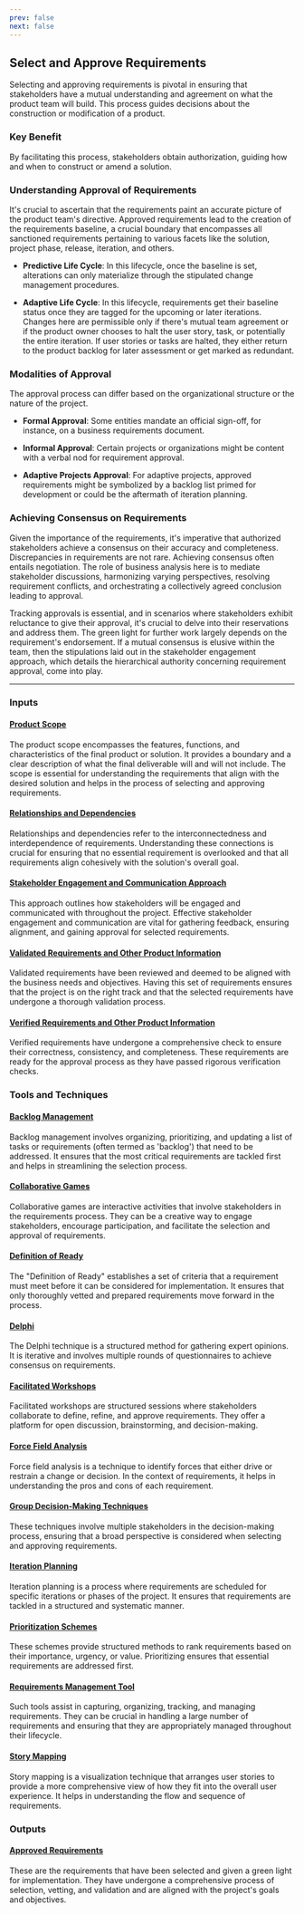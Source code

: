 ```yaml
---
prev: false
next: false
---
```


## Select and Approve Requirements

Selecting and approving requirements is pivotal in ensuring that stakeholders have a mutual understanding and agreement on what the product team will build. This process guides decisions about the construction or modification of a product.

### Key Benefit

By facilitating this process, stakeholders obtain authorization, guiding how and when to construct or amend a solution.

### Understanding Approval of Requirements

It's crucial to ascertain that the requirements paint an accurate picture of the product team's directive. Approved requirements lead to the creation of the requirements baseline, a crucial boundary that encompasses all sanctioned requirements pertaining to various facets like the solution, project phase, release, iteration, and others.

- **Predictive Life Cycle**: In this lifecycle, once the baseline is set, alterations can only materialize through the stipulated change management procedures.

- **Adaptive Life Cycle**: In this lifecycle, requirements get their baseline status once they are tagged for the upcoming or later iterations. Changes here are permissible only if there's mutual team agreement or if the product owner chooses to halt the user story, task, or potentially the entire iteration. If user stories or tasks are halted, they either return to the product backlog for later assessment or get marked as redundant.

### Modalities of Approval

The approval process can differ based on the organizational structure or the nature of the project.

- **Formal Approval**: Some entities mandate an official sign-off, for instance, on a business requirements document.

- **Informal Approval**: Certain projects or organizations might be content with a verbal nod for requirement approval.

- **Adaptive Projects Approval**: For adaptive projects, approved requirements might be symbolized by a backlog list primed for development or could be the aftermath of iteration planning.

### Achieving Consensus on Requirements

Given the importance of the requirements, it's imperative that authorized stakeholders achieve a consensus on their accuracy and completeness. Discrepancies in requirements are not rare. Achieving consensus often entails negotiation. The role of business analysis here is to mediate stakeholder discussions, harmonizing varying perspectives, resolving requirement conflicts, and orchestrating a collectively agreed conclusion leading to approval.

Tracking approvals is essential, and in scenarios where stakeholders exhibit reluctance to give their approval, it's crucial to delve into their reservations and address them. The green light for further work largely depends on the requirement's endorsement. If a mutual consensus is elusive within the team, then the stipulations laid out in the stakeholder engagement approach, which details the hierarchical authority concerning requirement approval, come into play.

---

### Inputs

#### [Product Scope](/content/gist/business-analysis/inputs-outputs/assessment-of-business-value.md)

The product scope encompasses the features, functions, and characteristics of the final product or solution. It provides a boundary and a clear description of what the final deliverable will and will not include. The scope is essential for understanding the requirements that align with the desired solution and helps in the process of selecting and approving requirements.

#### [Relationships and Dependencies](/content/gist/business-analysis/inputs-outputs/assessment-of-business-value.md)

Relationships and dependencies refer to the interconnectedness and interdependence of requirements. Understanding these connections is crucial for ensuring that no essential requirement is overlooked and that all requirements align cohesively with the solution's overall goal.

#### [Stakeholder Engagement and Communication Approach](/content/gist/business-analysis/inputs-outputs/elicitation-results-unconfirmed-confirmed.md)

This approach outlines how stakeholders will be engaged and communicated with throughout the project. Effective stakeholder engagement and communication are vital for gathering feedback, ensuring alignment, and gaining approval for selected requirements.

#### [Validated Requirements and Other Product Information](/content/gist/business-analysis/inputs-outputs/assessment-of-business-value.md)

Validated requirements have been reviewed and deemed to be aligned with the business needs and objectives. Having this set of requirements ensures that the project is on the right track and that the selected requirements have undergone a thorough validation process.

#### [Verified Requirements and Other Product Information](/content/gist/business-analysis/inputs-outputs/assessment-of-business-value.md)

Verified requirements have undergone a comprehensive check to ensure their correctness, consistency, and completeness. These requirements are ready for the approval process as they have passed rigorous verification checks.

### Tools and Techniques

#### [Backlog Management](/content/gist/business-analysis/tools-techniques/benchmarking.md)

Backlog management involves organizing, prioritizing, and updating a list of tasks or requirements (often termed as 'backlog') that need to be addressed. It ensures that the most critical requirements are tackled first and helps in streamlining the selection process.

#### [Collaborative Games](/content/gist/business-analysis/tools-techniques/benchmarking.md)

Collaborative games are interactive activities that involve stakeholders in the requirements process. They can be a creative way to engage stakeholders, encourage participation, and facilitate the selection and approval of requirements.

#### [Definition of Ready](/content/gist/business-analysis/tools-techniques/benchmarking.md)

The "Definition of Ready" establishes a set of criteria that a requirement must meet before it can be considered for implementation. It ensures that only thoroughly vetted and prepared requirements move forward in the process.

#### [Delphi](/content/gist/business-analysis/tools-techniques/benchmarking.md)

The Delphi technique is a structured method for gathering expert opinions. It is iterative and involves multiple rounds of questionnaires to achieve consensus on requirements.

#### [Facilitated Workshops](/content/gist/business-analysis/tools-techniques/benchmarking.md)

Facilitated workshops are structured sessions where stakeholders collaborate to define, refine, and approve requirements. They offer a platform for open discussion, brainstorming, and decision-making.

#### [Force Field Analysis](/content/gist/business-analysis/tools-techniques/benchmarking.md)

Force field analysis is a technique to identify forces that either drive or restrain a change or decision. In the context of requirements, it helps in understanding the pros and cons of each requirement.

#### [Group Decision-Making Techniques](/content/gist/business-analysis/tools-techniques/benchmarking.md)

These techniques involve multiple stakeholders in the decision-making process, ensuring that a broad perspective is considered when selecting and approving requirements.

#### [Iteration Planning](/content/gist/business-analysis/tools-techniques/benchmarking.md)

Iteration planning is a process where requirements are scheduled for specific iterations or phases of the project. It ensures that requirements are tackled in a structured and systematic manner.

#### [Prioritization Schemes](/content/gist/business-analysis/tools-techniques/benchmarking.md)

These schemes provide structured methods to rank requirements based on their importance, urgency, or value. Prioritizing ensures that essential requirements are addressed first.

#### [Requirements Management Tool](/content/gist/business-analysis/tools-techniques/benchmarking.md)

Such tools assist in capturing, organizing, tracking, and managing requirements. They can be crucial in handling a large number of requirements and ensuring that they are appropriately managed throughout their lifecycle.

#### [Story Mapping](/content/gist/business-analysis/tools-techniques/benchmarking.md)

Story mapping is a visualization technique that arranges user stories to provide a more comprehensive view of how they fit into the overall user experience. It helps in understanding the flow and sequence of requirements.

### Outputs

#### [Approved Requirements](/content/gist/business-analysis/inputs-outputs/assessment-of-business-value.md)

These are the requirements that have been selected and given a green light for implementation. They have undergone a comprehensive process of selection, vetting, and validation and are aligned with the project's goals and objectives.

